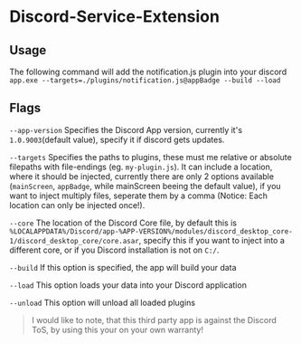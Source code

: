 # Discord-Service-Extension

## Usage
The following command will add the notification.js plugin into your discord
`app.exe --targets=./plugins/notification.js@appBadge --build --load`

## Flags
`--app-version`   Specifies the Discord App version, currently it's `1.0.9003`(default value), specify it if discord gets updates.

`--targets`       Specifies the paths to plugins, these must me relative or absolute filepaths with file-endings (eg. `my-plugin.js`).
                  It can include a location, where it should be injected, currently there are only 2 options available (`mainScreen`, `appBadge`, 
                  while mainScreen beeing the default value), if you want to inject multiply files, seperate them by a comma (Notice: Each 
                  location can only be injected once!).
                  
`--core`          The location of the Discord Core file, by default this is 
                  `%LOCALAPPDATA%/Discord/app-%APP-VERSION%/modules/discord_desktop_core-1/discord_desktop_core/core.asar`, specify this if you want to inject into
                  a different core, or if you Discord installation is not on `C:/`.
                  
`--build`         If this option is specified, the app will build your data

`--load`          This option loads your data into your Discord application

`--unload`        This option will unload all loaded plugins


> I would like to note, that this third party app is against the Discord ToS, by using this your on your own warranty!
                  
